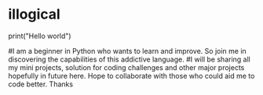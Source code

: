 # illogical
print("Hello world")

#I am a beginner in Python who wants to learn and improve. So join me in discovering the capabilities of this addictive language.
#I will be sharing all my mini projects, solution for coding challenges and other major projects hopefully in future here. Hope to collaborate with those who could aid me to code better. Thanks

